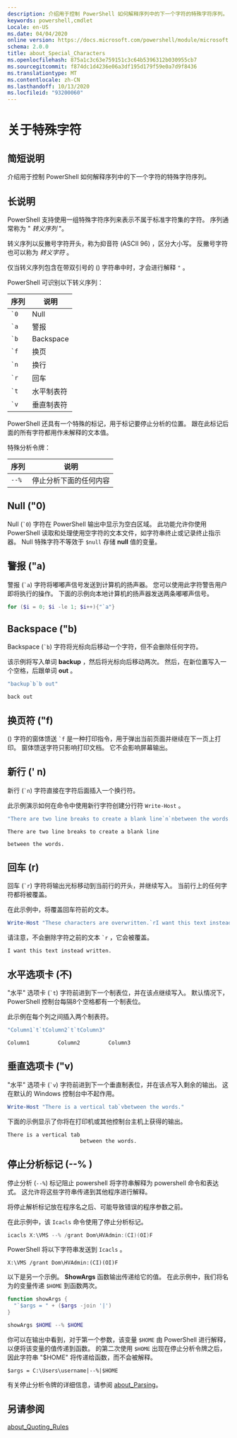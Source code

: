 ```yaml
---
description: 介绍用于控制 PowerShell 如何解释序列中的下一个字符的特殊字符序列。
keywords: powershell,cmdlet
Locale: en-US
ms.date: 04/04/2020
online version: https://docs.microsoft.com/powershell/module/microsoft.powershell.core/about/about_special_characters?view=powershell-5.1&WT.mc_id=ps-gethelp
schema: 2.0.0
title: about_Special_Characters
ms.openlocfilehash: 875a1c3c63e759151c3c64b5396312b030955cb7
ms.sourcegitcommit: f874dc1d4236e06a3df195d179f59e0a7d9f8436
ms.translationtype: MT
ms.contentlocale: zh-CN
ms.lasthandoff: 10/13/2020
ms.locfileid: "93200060"
---
```

# <a name="about-special-characters"></a>关于特殊字符

## <a name="short-description"></a>简短说明

介绍用于控制 PowerShell 如何解释序列中的下一个字符的特殊字符序列。

## <a name="long-description"></a>长说明

PowerShell 支持使用一组特殊字符序列来表示不属于标准字符集的字符。 序列通常称为 " _转义序列_ "。

转义序列以反撇号字符开头，称为抑音符 (ASCII 96) ，区分大小写。 反撇号字符也可以称为 _转义字符_ 。

仅当转义序列包含在带双引号的 () 字符串中时，才会进行解释 `"` 。

PowerShell 可识别以下转义序列：

|  序列   |       说明       |
| ----------- | ----------------------- |
| `` `0 ``    | Null                    |
| `` `a ``    | 警报                   |
| `` `b ``    | Backspace               |
| `` `f ``    | 换页               |
| `` `n ``    | 换行                |
| `` `r ``    | 回车         |
| `` `t ``    | 水平制表符          |
| `` `v ``    | 垂直制表符            |

PowerShell 还具有一个特殊的标记，用于标记要停止分析的位置。 跟在此标记后面的所有字符都用作未解释的文本值。

特殊分析令牌：

| 序列 |            说明             |
| -------- | ---------------------------------- |
| `--%`    | 停止分析下面的任何内容 |

## <a name="null-0"></a>Null ("0) 

Null (`` `0 ``) 字符在 PowerShell 输出中显示为空白区域。
此功能允许你使用 PowerShell 读取和处理使用空字符的文本文件，如字符串终止或记录终止指示器。 Null 特殊字符不等效于 `$null` 存储 **null** 值的变量。

## <a name="alert-a"></a>警报 ("a) 

警报 (`` `a ``) 字符将嘟嘟声信号发送到计算机的扬声器。
您可以使用此字符警告用户即将执行的操作。 下面的示例向本地计算机的扬声器发送两条嘟嘟声信号。

```powershell
for ($i = 0; $i -le 1; $i++){"`a"}
```

## <a name="backspace-b"></a>Backspace ("b) 

Backspace (`` `b ``) 字符将光标向后移动一个字符，但不会删除任何字符。

该示例将写入单词 **backup** ，然后将光标向后移动两次。
然后，在新位置写入一个空格，后跟单词 **out** 。

```powershell
"backup`b`b out"
```

```Output
back out
```

## <a name="form-feed-f"></a>换页符 ("f) 

 () 字符的窗体馈送 `` `f `` 是一种打印指令，用于弹出当前页面并继续在下一页上打印。 窗体馈送字符只影响打印文档。 它不会影响屏幕输出。

## <a name="new-line-n"></a>新行 (' n) 

新行 (`` `n ``) 字符直接在字符后面插入一个换行符。

此示例演示如何在命令中使用新行字符创建分行符 `Write-Host` 。

```powershell
"There are two line breaks to create a blank line`n`nbetween the words."
```

```Output
There are two line breaks to create a blank line

between the words.
```

## <a name="carriage-return-r"></a>回车 (r) 

回车 (`` `r ``) 字符将输出光标移动到当前行的开头，并继续写入。 当前行上的任何字符都将被覆盖。

在此示例中，将覆盖回车符前的文本。

```powershell
Write-Host "These characters are overwritten.`rI want this text instead "
```

请注意，不会删除字符之前的文本 `` `r `` ，它会被覆盖。

```Output
I want this text instead written.
```

## <a name="horizontal-tab-t"></a>水平选项卡 (不) 

"水平" 选项卡 (`` `t ``) 字符前进到下一个制表位，并在该点继续写入。 默认情况下，PowerShell 控制台每隔8个空格都有一个制表位。

此示例在每个列之间插入两个制表符。

```powershell
"Column1`t`tColumn2`t`tColumn3"
```

```Output
Column1         Column2         Column3
```

## <a name="vertical-tab-v"></a>垂直选项卡 ("v) 

"水平" 选项卡 (`` `v ``) 字符前进到下一个垂直制表位，并在该点写入剩余的输出。 这在默认的 Windows 控制台中不起作用。

```powershell
Write-Host "There is a vertical tab`vbetween the words."
```

下面的示例显示了你将在打印机或其他控制台主机上获得的输出。

```Output
There is a vertical tab
                       between the words.
```

## <a name="stop-parsing-token---"></a>停止分析标记 (--% ) 

停止分析 (`--%`) 标记阻止 powershell 将字符串解释为 powershell 命令和表达式。 这允许将这些字符串传递到其他程序进行解释。

将停止解析标记放在程序名之后、可能导致错误的程序参数之前。

在此示例中，该 `Icacls` 命令使用了停止分析标记。

```powershell
icacls X:\VMS --% /grant Dom\HVAdmin:(CI)(OI)F
```

PowerShell 将以下字符串发送到 `Icacls` 。

```
X:\VMS /grant Dom\HVAdmin:(CI)(OI)F
```

以下是另一个示例。 **ShowArgs** 函数输出传递给它的值。 在此示例中，我们将名为的变量传递 `$HOME` 到函数两次。

```powershell
function showArgs {
  "`$args = " + ($args -join '|')
}

showArgs $HOME --% $HOME
```

你可以在输出中看到，对于第一个参数，该变量 `$HOME` 由 PowerShell 进行解释，以便将该变量的值传递到函数。 的第二次使用 `$HOME` 出现在停止分析令牌之后，因此字符串 "$HOME" 将传递给函数，而不会被解释。

```Output
$args = C:\Users\username|--%|$HOME
```

有关停止分析令牌的详细信息，请参阅 [about_Parsing](about_Parsing.md)。

## <a name="see-also"></a>另请参阅

[about_Quoting_Rules](about_Quoting_Rules.md)
